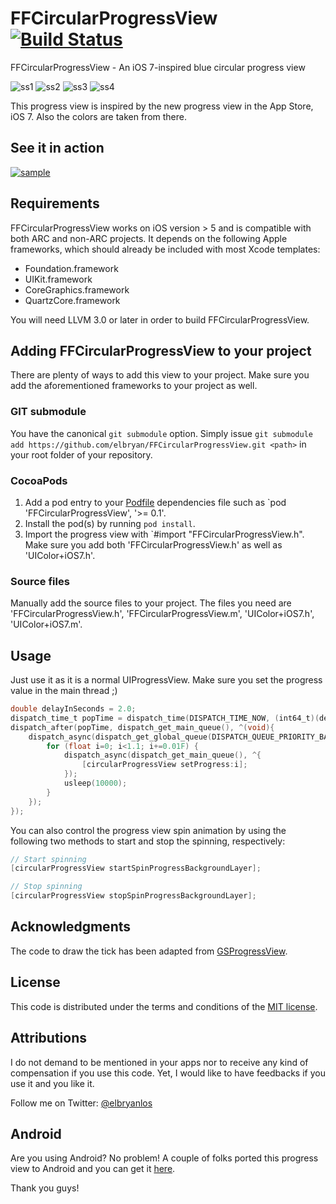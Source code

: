 FFCircularProgressView [![Build Status](https://travis-ci.org/elbryan/FFCircularProgressView.png?branch=master)](https://travis-ci.org/elbryan/FFCircularProgressView)
======================

FFCircularProgressView - An iOS 7-inspired blue circular progress view

![ss1](https://raw.github.com/elbryan/FFCircularProgressView/master/Media/ss1.png) ![ss2](https://raw.github.com/elbryan/FFCircularProgressView/master/Media/ss2.png) ![ss3](https://raw.github.com/elbryan/FFCircularProgressView/master/Media/ss3.png) ![ss4](https://raw.github.com/elbryan/FFCircularProgressView/master/Media/ss4.png)

This progress view is inspired by the new progress view in the App Store, iOS 7. Also the colors are taken from there.

## See it in action

 [![sample](https://raw.github.com/elbryan/FFCircularProgressView/master/Media/sample.gif)](https://raw.github.com/elbryan/FFCircularProgressView/master/Media/sample.mov)

## Requirements

FFCircularProgressView works on iOS version > 5 and is compatible with both ARC and non-ARC projects. It depends on the following Apple frameworks, which should already be included with most Xcode templates:

* Foundation.framework
* UIKit.framework
* CoreGraphics.framework
* QuartzCore.framework

You will need LLVM 3.0 or later in order to build FFCircularProgressView.

## Adding FFCircularProgressView to your project

There are plenty of ways to add this view to your project.
Make sure you add the aforementioned frameworks to your project as well.

### GIT submodule

You have the canonical `git submodule` option. Simply issue `git submodule add https://github.com/elbryan/FFCircularProgressView.git <path>` in your root folder of your repository.

### CocoaPods

1. Add a pod entry to your [Podfile](https://github.com/CocoaPods/CocoaPods/wiki/A-Podfile) dependencies file such as `pod 'FFCircularProgressView', '>= 0.1'.
2. Install the pod(s) by running `pod install`.
3. Import the progress view with `#import "FFCircularProgressView.h". Make sure you add both 'FFCircularProgressView.h' as well as 'UIColor+iOS7.h'.

### Source files

Manually add the source files to your project. The files you need are 'FFCircularProgressView.h', 'FFCircularProgressView.m', 'UIColor+iOS7.h', 'UIColor+iOS7.m'.

## Usage

Just use it as it is a normal UIProgressView. Make sure you set the progress value in the main thread ;)

```objective-c
double delayInSeconds = 2.0;
dispatch_time_t popTime = dispatch_time(DISPATCH_TIME_NOW, (int64_t)(delayInSeconds * NSEC_PER_SEC));
dispatch_after(popTime, dispatch_get_main_queue(), ^(void){
    dispatch_async(dispatch_get_global_queue(DISPATCH_QUEUE_PRIORITY_BACKGROUND,0), ^{
        for (float i=0; i<1.1; i+=0.01F) {
            dispatch_async(dispatch_get_main_queue(), ^{
                [circularProgressView setProgress:i];
            });
            usleep(10000);
        }            
    });
});
```

You can also control the progress view spin animation by using the following two methods to start and stop the spinning, respectively:

```objective-c
// Start spinning
[circularProgressView startSpinProgressBackgroundLayer];

// Stop spinning
[circularProgressView stopSpinProgressBackgroundLayer];
```

## Acknowledgments

The code to draw the tick has been adapted from [GSProgressView](https://github.com/goosoftware/GSProgressView/blob/master/GSProgressView.m).

## License

This code is distributed under the terms and conditions of the [MIT license](LICENSE). 

## Attributions

I do not demand to be mentioned in your apps nor to receive any kind of compensation if you use this code. Yet, I would like to have feedbacks if you use it and you like it.

Follow me on Twitter: [@elbryanlos](https://twitter.com/elbryanlos)

## Android

Are you using Android? No problem! A couple of folks ported this progress view to Android and you can get it [here](https://github.com/torryharris/TH-ProgressButton).

Thank you guys!